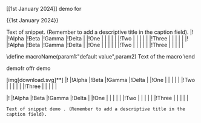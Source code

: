 [[1st January 2024]] demo for 

{{1st January 2024}}

Text of snippet. (Remember to add a descriptive title in the caption field).
|! |!Alpha |!Beta |!Gamma |!Delta |
|!One | | | | |
|!Two | | | | |
|!Three | | | | |
|! |!Alpha |!Beta |!Gamma |!Delta |
|!One | | | | |
|!Two | | | | |
|!Three | | | | |

\define macroName(param1:"default value",param2)
Text of the macro
\end


demofr offr demo

[img[download.svg]**]
|! |!Alpha |!Beta |!Gamma |!Delta |
|!One | | | | |
|!Two | | | | |
|!Three | | | | |

|! |!Alpha |!Beta |!Gamma |!Delta |
|!One | | | | |
|!Two | | | | |
|!Three | | | | |

	Text of snippet demo . (Remember to add a descriptive title in the caption field).

	